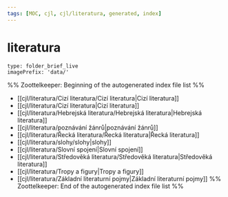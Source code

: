 ```yaml
---
tags: [MOC, cjl, cjl/literatura, generated, index]
---
```

# literatura
```ccard
type: folder_brief_live
imagePrefix: 'data/'
```
%% Zoottelkeeper: Beginning of the autogenerated index file list  %%
-  [[cjl/literatura/Cizí literatura/Cizí literatura|Cizí literatura]]
-  [[cjl/literatura/Cizí literatura|Cizí literatura]]
-  [[cjl/literatura/Hebrejská literatura/Hebrejská literatura|Hebrejská literatura]]
-  [[cjl/literatura/poznávání žánrů|poznávání žánrů]]
-  [[cjl/literatura/Řecká literatura/Řecká literatura|Řecká literatura]]
-  [[cjl/literatura/slohy/slohy|slohy]]
-  [[cjl/literatura/Slovní spojení|Slovní spojení]]
-  [[cjl/literatura/Středověká literatura/Středověká literatura|Středověká literatura]]
-  [[cjl/literatura/Tropy a figury|Tropy a figury]]
-  [[cjl/literatura/Základní literaturní pojmy|Základní literaturní pojmy]]
%% Zoottelkeeper: End of the autogenerated index file list  %%
